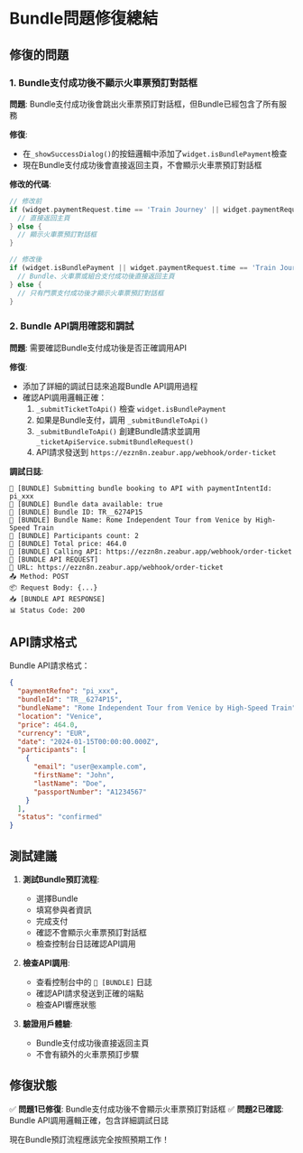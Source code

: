 # Bundle問題修復總結

## 修復的問題

### 1. Bundle支付成功後不顯示火車票預訂對話框
**問題**: Bundle支付成功後會跳出火車票預訂對話框，但Bundle已經包含了所有服務

**修復**: 
- 在`_showSuccessDialog()`的按鈕邏輯中添加了`widget.isBundlePayment`檢查
- 現在Bundle支付成功後會直接返回主頁，不會顯示火車票預訂對話框

**修改的代碼**:
```dart
// 修改前
if (widget.paymentRequest.time == 'Train Journey' || widget.paymentRequest.isCombinedPayment) {
  // 直接返回主頁
} else {
  // 顯示火車票預訂對話框
}

// 修改後  
if (widget.isBundlePayment || widget.paymentRequest.time == 'Train Journey' || widget.paymentRequest.isCombinedPayment) {
  // Bundle、火車票或組合支付成功後直接返回主頁
} else {
  // 只有門票支付成功後才顯示火車票預訂對話框
}
```

### 2. Bundle API調用確認和調試
**問題**: 需要確認Bundle支付成功後是否正確調用API

**修復**:
- 添加了詳細的調試日誌來追蹤Bundle API調用過程
- 確認API調用邏輯正確：
  1. `_submitTicketToApi()` 檢查 `widget.isBundlePayment`
  2. 如果是Bundle支付，調用 `_submitBundleToApi()`
  3. `_submitBundleToApi()` 創建Bundle請求並調用 `_ticketApiService.submitBundleRequest()`
  4. API請求發送到 `https://ezzn8n.zeabur.app/webhook/order-ticket`

**調試日誌**:
```
🎫 [BUNDLE] Submitting bundle booking to API with paymentIntentId: pi_xxx
🎫 [BUNDLE] Bundle data available: true
🎫 [BUNDLE] Bundle ID: TR__6274P15
🎫 [BUNDLE] Bundle Name: Rome Independent Tour from Venice by High-Speed Train
🎫 [BUNDLE] Participants count: 2
🎫 [BUNDLE] Total price: 464.0
🎫 [BUNDLE] Calling API: https://ezzn8n.zeabur.app/webhook/order-ticket
🚀 [BUNDLE API REQUEST]
📍 URL: https://ezzn8n.zeabur.app/webhook/order-ticket
📤 Method: POST
📦 Request Body: {...}
📥 [BUNDLE API RESPONSE]
📊 Status Code: 200
```

## API請求格式

Bundle API請求格式：
```json
{
  "paymentRefno": "pi_xxx",
  "bundleId": "TR__6274P15", 
  "bundleName": "Rome Independent Tour from Venice by High-Speed Train",
  "location": "Venice",
  "price": 464.0,
  "currency": "EUR",
  "date": "2024-01-15T00:00:00.000Z",
  "participants": [
    {
      "email": "user@example.com",
      "firstName": "John",
      "lastName": "Doe",
      "passportNumber": "A1234567"
    }
  ],
  "status": "confirmed"
}
```

## 測試建議

1. **測試Bundle預訂流程**:
   - 選擇Bundle
   - 填寫參與者資訊
   - 完成支付
   - 確認不會顯示火車票預訂對話框
   - 檢查控制台日誌確認API調用

2. **檢查API調用**:
   - 查看控制台中的 `🎫 [BUNDLE]` 日誌
   - 確認API請求發送到正確的端點
   - 檢查API響應狀態

3. **驗證用戶體驗**:
   - Bundle支付成功後直接返回主頁
   - 不會有額外的火車票預訂步驟

## 修復狀態

✅ **問題1已修復**: Bundle支付成功後不會顯示火車票預訂對話框
✅ **問題2已確認**: Bundle API調用邏輯正確，包含詳細調試日誌

現在Bundle預訂流程應該完全按照預期工作！
